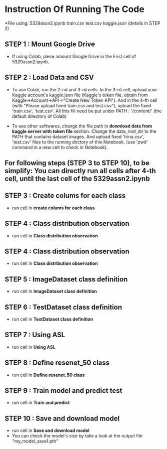 # Instruction Of Running The Code

*File using:
	5329assn2.ipynb
	train.csv
	test.csv
	kaggle.json (details in STEP 2)

## STEP 1 : Mount Google Drive
* If using Colab, plese amount Google Drive in the First cell of 5329assn2.ipynb.

## STEP 2 : Load Data and CSV

* To use Colab, run the 2-nd and 3-rd cells. In the 3-rd cell, upload your Kaggle account's kaggle.json file (Kaggle's token file, obtain from Kaggle->Account->API->"Create New Token API"). And in the 4-th cell (with "Please upload fixed train.csv and test.csv"), upload the fixed 'train.csv', 'test.csv'. All this fill need be put under PATH : '/content/' (the default directory of Colab)

* To use other softwares, change the file path in **download data from kaggle server with token file** section. Change the data_root_dir to the PATH that contains dataset images. And upload fixed 'trina.csv', 'test.csv' files to the running dirctory of this Notebook. (use 'pwd' command in a new cell to check in Notebook).

## For following steps (STEP 3 to STEP 10), to be simplify: You can directly run all cells after 4-th cell, until the last cell of the 5329assn2.ipynb

## STEP 3 : Create colums for each class
* run cell in **create colums for each class**

## STEP 4 : Class distribution observation
* run cell in **Class distribution observation**

## STEP 4 : Class distribution observation
* run cell in **Class distribution observation**

## STEP 5 : ImageDataset class definition
* run cell in **ImageDataset class definition**

## STEP 6 : TestDataset class definition
* run cell in **TestDataset class definition**

## STEP 7 : Using ASL
* run cell in **Using ASL**

## STEP 8 : Define resenet_50 class
* run cell in **Define resenet_50 class**

## STEP 9 : Train model and predict test
* run cell in **Train and predict**

## STEP 10 : Save and download model
* run cell in **Save and download model**
* You can check the model's size by take a look at the output file "my_model_save1.pth"

